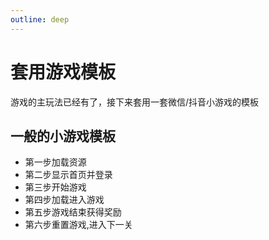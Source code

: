 ```yaml
---
outline: deep
---
```


# 套用游戏模板
游戏的主玩法已经有了，接下来套用一套微信/抖音小游戏的模板

## 一般的小游戏模板

- 第一步加载资源
- 第二步显示首页并登录
- 第三步开始游戏
- 第四步加载进入游戏
- 第五步游戏结束获得奖励
- 第六步重置游戏,进入下一关

##
